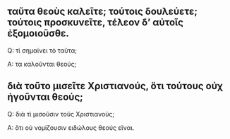 ## **ταῦτα** θεοὺς καλεῖτε; τούτοις δουλεύετε; τούτοις προσκυνεῖτε, τέλεον δ’ αὐτοῖς ἐξομοιοῦσθε.

Q: τὶ σημαίνει τὸ ταῦτα;

A: τα καλοῦνται θεούς;


## **διὰ τοῦτο** μισεῖτε Χριστιανούς, ὅτι τούτους οὐχ ἡγοῦνται θεούς;

Q: διὰ τὶ μισοῦσιν τοῦς Χριστιανούς;

A: ὅτι οὐ νομίζουσιν ειδώλους θεούς εἴναι.


